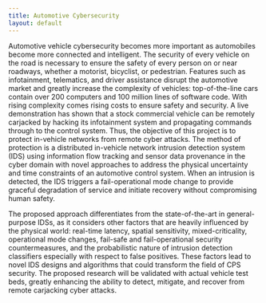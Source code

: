 ```yaml
---
title: Automotive Cybersecurity
layout: default
---
```


Automotive vehicle cybersecurity becomes more important as automobiles become more connected and intelligent. The security of every vehicle on the road is necessary to ensure the safety of every person on or near roadways, whether a motorist, bicyclist, or pedestrian. Features such as infotainment, telematics, and driver assistance disrupt the automotive market and greatly increase the complexity of vehicles: top-of-the-line cars contain over 200 computers and 100 million lines of software code. With rising complexity comes rising costs to ensure safety and security. A live demonstration has shown that a stock commercial vehicle can be remotely carjacked by hacking its infotainment system and propagating commands through to the control system. Thus, the objective of this project is to protect in-vehicle networks from remote cyber attacks. The method of protection is a distributed in-vehicle network intrusion detection system (IDS) using information flow tracking and sensor data provenance in the cyber domain with novel approaches to address the physical uncertainty and time constraints of an automotive control system. When an intrusion is detected, the IDS triggers a fail-operational mode change to provide graceful degradation of service and initiate recovery without compromising human safety.

The proposed approach differentiates from the state-of-the-art in general-purpose IDSs, as it considers other factors that are heavily influenced by the physical world: real-time latency, spatial sensitivity, mixed-criticality, operational mode changes, fail-safe and fail-operational security countermeasures, and the probabilistic nature of intrusion detection classifiers especially with respect to false positives. These factors lead to novel IDS designs and algorithms that could transform the field of CPS security. The proposed research will be validated with actual vehicle test beds, greatly enhancing the ability to detect, mitigate, and recover from remote carjacking cyber attacks.


